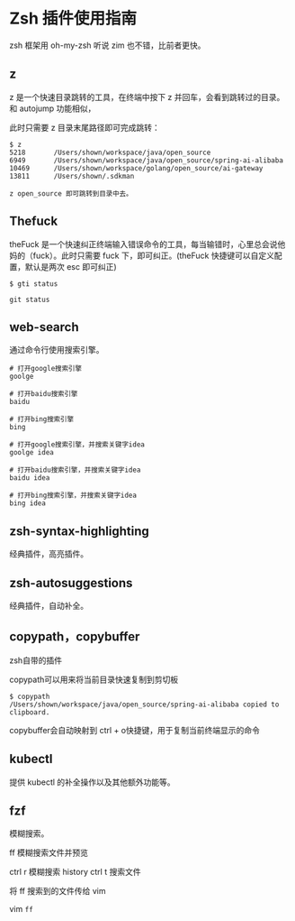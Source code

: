 # Zsh  插件使用指南

zsh 框架用 oh-my-zsh 听说 zim 也不错，比前者更快。

## z 

z 是一个快速目录跳转的工具，在终端中按下 z 并回车，会看到跳转过的目录。
和 autojump 功能相似，

此时只需要 z 目录末尾路径即可完成跳转：

```shell
$ z       
5218       /Users/shown/workspace/java/open_source
6949       /Users/shown/workspace/java/open_source/spring-ai-alibaba
10469      /Users/shown/workspace/golang/open_source/ai-gateway
13811      /Users/shown/.sdkman

z open_source 即可跳转到目录中去。
```

## Thefuck

theFuck 是一个快速纠正终端输入错误命令的工具，每当输错时，心里总会说他妈的（fuck）。此时只需要 fuck 下，即可纠正。(theFuck 快捷键可以自定义配置，默认是两次 esc 即可纠正)

```shell
$ gti status

git status
```

## web-search

通过命令行使用搜索引擎。

```text
# 打开google搜索引擎
goolge

# 打开baidu搜索引擎
baidu

# 打开bing搜索引擎
bing

# 打开google搜索引擎，并搜索关键字idea
goolge idea

# 打开baidu搜索引擎，并搜索关键字idea
baidu idea

# 打开bing搜索引擎，并搜索关键字idea
bing idea
```

##  zsh-syntax-highlighting

经典插件，高亮插件。

## zsh-autosuggestions

经典插件，自动补全。

## copypath，copybuffer

zsh自带的插件

copypath可以用来将当前目录快速复制到剪切板

```shell
$ copypath       
/Users/shown/workspace/java/open_source/spring-ai-alibaba copied to clipboard.
```

copybuffer会自动映射到 ctrl + o快捷键，用于复制当前终端显示的命令

## kubectl

提供 kubectl 的补全操作以及其他额外功能等。

## fzf

模糊搜索。

ff 模糊搜索文件并预览

ctrl r 模糊搜索 history
ctrl t 搜索文件

将 ff 搜索到的文件传给 vim

vim `ff`

